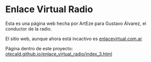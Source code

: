 # Enlace Virtual Radio

Esta es una página web hecha por ArtEze para Gustavo Álvarez, el conductor de la radio.

El sitio web, aunque ahora está incactivo es [enlacevirtual.com.ar](http://enlacevirtual.com.ar/)

Página dentro de este proyecto: [otecald.github.io/enlace_virtual_radio/index_3.html](https://otecald.github.io/enlace_virtual_radio/index_3.html)
